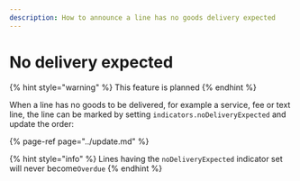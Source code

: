 ```yaml
---
description: How to announce a line has no goods delivery expected
---
```


# No delivery expected

{% hint style="warning" %}
This feature is planned
{% endhint %}

When a line has no goods to be delivered, for example a service, fee or text line, the line can be marked by setting `indicators.noDeliveryExpected` and update the order:

{% page-ref page="../update.md" %}

{% hint style="info" %}
Lines having the `noDeliveryExpected` indicator set will never become`Overdue`
{% endhint %}
